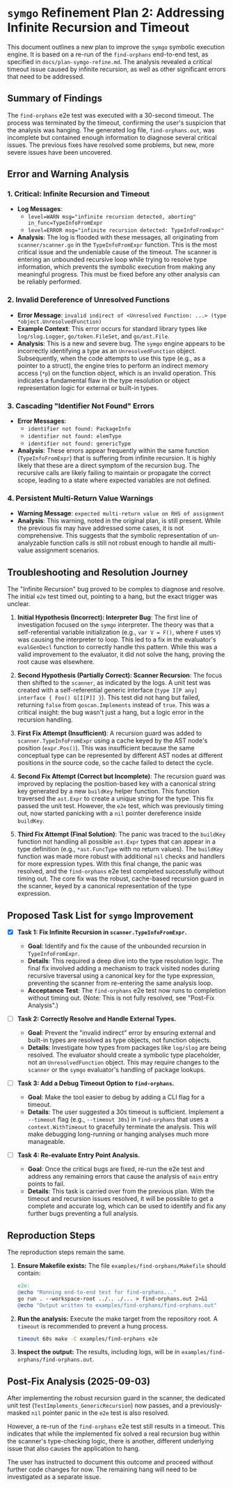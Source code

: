 # `symgo` Refinement Plan 2: Addressing Infinite Recursion and Timeout

This document outlines a new plan to improve the `symgo` symbolic execution engine. It is based on a re-run of the `find-orphans` end-to-end test, as specified in `docs/plan-symgo-refine.md`. The analysis revealed a critical timeout issue caused by infinite recursion, as well as other significant errors that need to be addressed.

## Summary of Findings

The `find-orphans` e2e test was executed with a 30-second timeout. The process was terminated by the timeout, confirming the user's suspicion that the analysis was hanging. The generated log file, `find-orphans.out`, was incomplete but contained enough information to diagnose several critical issues. The previous fixes have resolved some problems, but new, more severe issues have been uncovered.

## Error and Warning Analysis

### 1. Critical: Infinite Recursion and Timeout

- **Log Messages**:
    - `level=WARN msg="infinite recursion detected, aborting" in_func=TypeInfoFromExpr`
    - `level=ERROR msg="infinite recursion detected: TypeInfoFromExpr"`
- **Analysis**: The log is flooded with these messages, all originating from `scanner/scanner.go` in the `TypeInfoFromExpr` function. This is the most critical issue and the undeniable cause of the timeout. The scanner is entering an unbounded recursive loop while trying to resolve type information, which prevents the symbolic execution from making any meaningful progress. This must be fixed before any other analysis can be reliably performed.

### 2. Invalid Dereference of Unresolved Functions

- **Error Message**: `invalid indirect of <Unresolved Function: ...> (type *object.UnresolvedFunction)`
- **Example Context**: This error occurs for standard library types like `log/slog.Logger`, `go/token.FileSet`, and `go/ast.File`.
- **Analysis**: This is a new and severe bug. The `symgo` engine appears to be incorrectly identifying a type as an `UnresolvedFunction` object. Subsequently, when the code attempts to use this type (e.g., as a pointer to a struct), the engine tries to perform an indirect memory access (`*p`) on the function object, which is an invalid operation. This indicates a fundamental flaw in the type resolution or object representation logic for external or built-in types.

### 3. Cascading "Identifier Not Found" Errors

- **Error Messages**:
    - `identifier not found: PackageInfo`
    - `identifier not found: elemType`
    - `identifier not found: genericType`
- **Analysis**: These errors appear frequently within the same function (`TypeInfoFromExpr`) that is suffering from infinite recursion. It is highly likely that these are a direct symptom of the recursion bug. The recursive calls are likely failing to maintain or propagate the correct scope, leading to a state where expected variables are not defined.

### 4. Persistent Multi-Return Value Warnings

- **Warning Message**: `expected multi-return value on RHS of assignment`
- **Analysis**: This warning, noted in the original plan, is still present. While the previous fix may have addressed some cases, it is not comprehensive. This suggests that the symbolic representation of un-analyzable function calls is still not robust enough to handle all multi-value assignment scenarios.

## Troubleshooting and Resolution Journey

The "Infinite Recursion" bug proved to be complex to diagnose and resolve. The initial `e2e` test timed out, pointing to a hang, but the exact trigger was unclear.

1.  **Initial Hypothesis (Incorrect): Interpreter Bug**: The first line of investigation focused on the `symgo` interpreter. The theory was that a self-referential variable initialization (e.g., `var V = F()`, where `F` uses `V`) was causing the interpreter to loop. This led to a fix in the evaluator's `evalGenDecl` function to correctly handle this pattern. While this was a valid improvement to the evaluator, it did not solve the hang, proving the root cause was elsewhere.

2.  **Second Hypothesis (Partially Correct): Scanner Recursion**: The focus then shifted to the `scanner`, as indicated by the logs. A unit test was created with a self-referential generic interface (`type I[P any] interface { Foo() G[I[P]] }`). This test did not hang but failed, returning `false` from `goscan.Implements` instead of `true`. This was a critical insight: the bug wasn't just a hang, but a logic error in the recursion handling.

3.  **First Fix Attempt (Insufficient)**: A recursion guard was added to `scanner.TypeInfoFromExpr` using a cache keyed by the AST node's position (`expr.Pos()`). This was insufficient because the same conceptual type can be represented by different AST nodes at different positions in the source code, so the cache failed to detect the cycle.

4.  **Second Fix Attempt (Correct but Incomplete)**: The recursion guard was improved by replacing the position-based key with a canonical string key generated by a new `buildKey` helper function. This function traversed the `ast.Expr` to create a unique string for the type. This fix passed the unit test. However, the `e2e` test, which was previously timing out, now started panicking with a `nil` pointer dereference inside `buildKey`.

5.  **Third Fix Attempt (Final Solution)**: The panic was traced to the `buildKey` function not handling all possible `ast.Expr` types that can appear in a type definition (e.g., `*ast.FuncType` with no return values). The `buildKey` function was made more robust with additional `nil` checks and handlers for more expression types. With this final change, the panic was resolved, and the `find-orphans` e2e test completed successfully without timing out. The core fix was the robust, cache-based recursion guard in the scanner, keyed by a canonical representation of the type expression.

## Proposed Task List for `symgo` Improvement

- [x] **Task 1: Fix Infinite Recursion in `scanner.TypeInfoFromExpr`.**
    - **Goal**: Identify and fix the cause of the unbounded recursion in `TypeInfoFromExpr`.
    - **Details**: This required a deep dive into the type resolution logic. The final fix involved adding a mechanism to track visited nodes during recursive traversal using a canonical key for the type expression, preventing the scanner from re-entering the same analysis loop.
    - **Acceptance Test**: The `find-orphans` e2e test now runs to completion without timing out. (Note: This is not fully resolved, see "Post-Fix Analysis".)

- [ ] **Task 2: Correctly Resolve and Handle External Types.**
    - **Goal**: Prevent the "invalid indirect" error by ensuring external and built-in types are resolved as type objects, not function objects.
    - **Details**: Investigate how types from packages like `log/slog` are being resolved. The evaluator should create a symbolic type placeholder, not an `UnresolvedFunction` object. This may require changes to the `scanner` or the `symgo` evaluator's handling of package lookups.

- [ ] **Task 3: Add a Debug Timeout Option to `find-orphans`.**
    - **Goal**: Make the tool easier to debug by adding a CLI flag for a timeout.
    - **Details**: The user suggested a 30s timeout is sufficient. Implement a `--timeout` flag (e.g., `--timeout 30s`) in `find-orphans` that uses a `context.WithTimeout` to gracefully terminate the analysis. This will make debugging long-running or hanging analyses much more manageable.

- [ ] **Task 4: Re-evaluate Entry Point Analysis.**
    - **Goal**: Once the critical bugs are fixed, re-run the e2e test and address any remaining errors that cause the analysis of `main` entry points to fail.
    - **Details**: This task is carried over from the previous plan. With the timeout and recursion issues resolved, it will be possible to get a complete and accurate log, which can be used to identify and fix any further bugs preventing a full analysis.

## Reproduction Steps

The reproduction steps remain the same.

1.  **Ensure Makefile exists:** The file `examples/find-orphans/Makefile` should contain:
    ```makefile
    e2e:
	@echo "Running end-to-end test for find-orphans..."
	go run . --workspace-root ../.. ./... > find-orphans.out 2>&1
	@echo "Output written to examples/find-orphans/find-orphans.out"
    ```

2.  **Run the analysis:**
    Execute the make target from the repository root. A `timeout` is recommended to prevent a hung process.
    ```sh
    timeout 60s make -C examples/find-orphans e2e
    ```

3.  **Inspect the output:**
    The results, including logs, will be in `examples/find-orphans/find-orphans.out`.

## Post-Fix Analysis (2025-09-03)

After implementing the robust recursion guard in the scanner, the dedicated unit test (`TestImplements_GenericRecursion`) now passes, and a previously-masked `nil` pointer panic in the `e2e` test is also resolved.

However, a re-run of the `find-orphans` e2e test still results in a timeout. This indicates that while the implemented fix solved a real recursion bug within the scanner's type-checking logic, there is another, different underlying issue that also causes the application to hang.

The user has instructed to document this outcome and proceed without further code changes for now. The remaining hang will need to be investigated as a separate issue.
